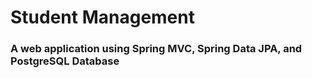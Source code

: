 # Student Management
### A web application using Spring MVC, Spring Data JPA, and PostgreSQL Database
